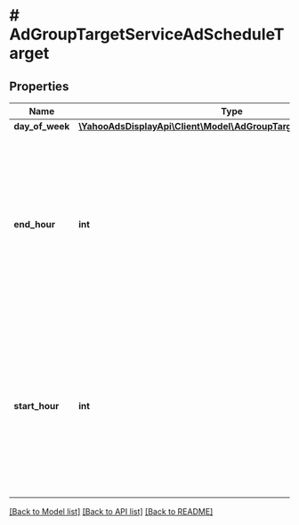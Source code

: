 # # AdGroupTargetServiceAdScheduleTarget

## Properties

Name | Type | Description | Notes
------------ | ------------- | ------------- | -------------
**day_of_week** | [**\YahooAdsDisplayApi\Client\Model\AdGroupTargetServiceDayOfWeek**](AdGroupTargetServiceDayOfWeek.md) |  | [optional]
**end_hour** | **int** | &lt;div lang&#x3D;\&quot;ja\&quot;&gt; 終了時間（時のみ）です。&lt;br&gt; このフィールドは、ADD時は必須となり、REPLACE時は省略可能となります。 &lt;/div&gt; &lt;div lang&#x3D;\&quot;en\&quot;&gt; End time (hour only).&lt;br&gt; This field is required in ADD operation, and will be optional in REPLACE operation. &lt;/div&gt; | [optional]
**start_hour** | **int** | &lt;div lang&#x3D;\&quot;ja\&quot;&gt; 開始時間（時のみ）です。&lt;br&gt; このフィールドは、ADD時は必須となり、REPLACE時は省略可能となります。 &lt;/div&gt; &lt;div lang&#x3D;\&quot;en\&quot;&gt; Start time (hour only).&lt;br&gt; This field is required in ADD operation, and will be optional in REPLACE operation. &lt;/div&gt; | [optional]

[[Back to Model list]](../../README.md#models) [[Back to API list]](../../README.md#endpoints) [[Back to README]](../../README.md)
